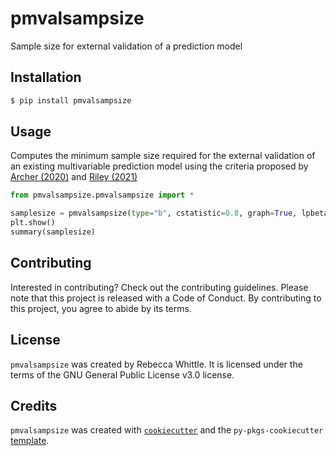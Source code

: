 # pmvalsampsize

Sample size for external validation of a prediction model

## Installation

```bash
$ pip install pmvalsampsize
```

## Usage

Computes the minimum sample size required for the external validation of an existing multivariable prediction model using the criteria proposed by [Archer (2020)](doi:10.1002/sim.8766) and [Riley (2021)](doi:10.1002/sim.9025)

```python
from pmvalsampsize.pmvalsampsize import *

samplesize = pmvalsampsize(type="b", cstatistic=0.8, graph=True, lpbeta=(1.33, 1.75), prevalence=0.43, noprint=True) # change options to meet youor requirements
plt.show()
summary(samplesize)
```

## Contributing

Interested in contributing? Check out the contributing guidelines. Please note that this project is released with a Code of Conduct. By contributing to this project, you agree to abide by its terms.

## License

`pmvalsampsize` was created by Rebecca Whittle. It is licensed under the terms of the GNU General Public License v3.0 license.

## Credits

`pmvalsampsize` was created with [`cookiecutter`](https://cookiecutter.readthedocs.io/en/latest/) and the `py-pkgs-cookiecutter` [template](https://github.com/py-pkgs/py-pkgs-cookiecutter).
